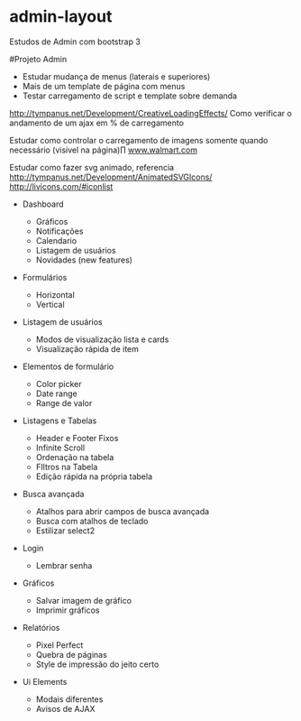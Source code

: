 admin-layout
============

Estudos de Admin com bootstrap 3


#Projeto Admin
- Estudar mudança de menus (laterais e superiores)
- Mais de um template de página com menus
- Testar carregamento de script e template sobre demanda

http://tympanus.net/Development/CreativeLoadingEffects/
Como verificar o andamento de um ajax em % de carregamento

Estudar como controlar o carregamento de imagens somente quando necessário (visivel na página)∏
www.walmart.com

Estudar como fazer svg animado, referencia
http://tympanus.net/Development/AnimatedSVGIcons/
http://livicons.com/#iconlist

- Dashboard
	- Gráficos
	- Notificações
	- Calendario
	- Listagem de usuários
	- Novidades (new features)

- Formulários
	- Horizontal
	- Vertical

- Listagem de usuários
	- Modos de visualização lista e cards
	- Visualização rápida de item

- Elementos de formulário
	- Color picker
	- Date range
	- Range de valor

- Listagens e Tabelas
	- Header e Footer Fixos
	- Infinite Scroll
	- Ordenação na tabela
	- FIltros na Tabela
	- Edição rápida na própria tabela

- Busca avançada
	- Atalhos para abrir campos de busca avançada
	- Busca com atalhos de teclado
	- Estilizar select2

- Login
	- Lembrar senha

- Gráficos
	- Salvar imagem de gráfico
	- Imprimir gráficos

- Relatórios
	- Pixel Perfect
	- Quebra de páginas
	- Style de impressão do jeito certo

- Ui Elements
	- Modais diferentes
	- Avisos de AJAX


